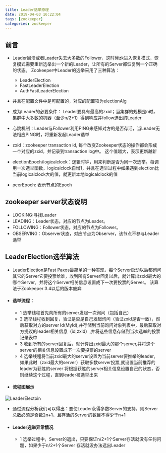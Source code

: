 ```yaml
---
title: Leader选举原理
date: 2019-04-03 10:22:04
tags: [zookeeper]
categories: zookeeper
---
```

## 前言
   - Leader崩溃或者Leader失去大多数的Follower，这时候zk进入恢复模式，恢复模式需要重新选举出一个新的Leader，让所有的Server都恢复到一个正确的状态。
   Zookeeper中Leader的选举采用了三种算法：
     - LeaderElection
     - FastLeaderElection
     - AuthFastLeaderElection
   - 并且在配置文件中是可配置的，对应的配置项为electionAlg
   
   - 成为Leader的必要条件： Leader要具有最高的zxid；当集群的规模是n时，集群中大多数的机器（至少n/2+1）得到响应并follow选出的Leader
   
   - 心跳机制：Leader与Follower利用PING来感知对方的是否存活，当Leader无法相应PING时，将重新发起Leader选举
   
   - zxid：zookeeper transaction id, 每个改变Zookeeper状态的操作都会形成一个对应的zxid，并记录到transaction log中。 这个值越大，表示更新越新
   
   - electionEpoch/logicalclock：逻辑时钟，用来判断是否为同一次选举。每调用一次选举函数，logicalclock自增1，并且在选举过程中如果遇到election比当前logicalclock大的值，就更新本地logicalclock的值

   - peerEpoch: 表示节点的Epoch
## zookeeper server状态说明
   - LOOKING:寻找Leader
   - LEADING：Leader状态，对应的节点为Leader。
   - FOLLOWING：Follower状态，对应的节点为Follower。
   - OBSERVING：Observer状态，对应节点为Observer，该节点不参与Leader选举
    
## LeaderElection选举算法
   - LeaderElection是Fast Paxos最简单的一种实现，每个Server启动以后都询问其它的Server它要投票给谁，收到所有Server回复以后，就计算出zxid最大的哪个Server，并将这个Server相关信息设置成下一次要投票的Server。
     该算法于Zookeeper 3.4以后的版本废弃
     
   - #### 选举流程：
     - 1 选举线程首先向所有的server发起一次询问（包括自己）
     - 2 选举线程收到回复，验证是否是自己发起询问（验证zxid是否一致），然后获取对方的server Id(MyId),并存储到当前询问对象列表中，最后获取对方提议的leader相关信息（id,zxid）,并将这些信息存储到当次选举的投票记录表中
     - 3 收到所有的server回复后，就计算出zxid最大的那个server,并将这个server的相关信息设置成下一次要投票的server
     - 4 选举线程将当前zxid最大的server设置为当前server要推举的leader，如果此时（zxid最大的server）获取多数server投票,就设置当前推荐的leader为获胜的server
         将根据获胜的server相关信息设置自己的状态，否则继续这个过程，直到leader被选举出来
   
   - #### 流程图展示      
   ![LeaderElectoin](LeaderElectoin.png "Optional title")
   - 通过流程分析我们可以得出：要使Leader获得多数Server的支持，则Server总数必须是奇数2n+1，且存活的Server的数目不得少于n+1
   
   - #### Leader选举异常情况
     - 1 选举过程中，Server的退出，只要保证n/2+1个Server存活就没有任何问题，如果少于n/2+1个Server 存活就没办法选出Leader
     
     
  
   